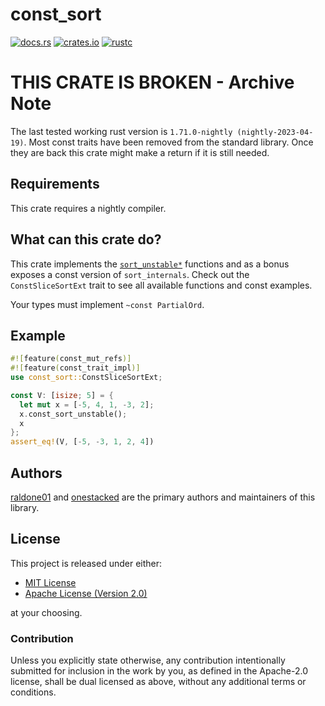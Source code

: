 # const_sort

[![docs.rs](https://docs.rs/const_sort/badge.svg)](https://docs.rs/const_sort)
[![crates.io](https://img.shields.io/crates/v/const_sort.svg)](https://crates.io/crates/const_sort)
[![rustc](https://img.shields.io/badge/rustc-nightly-lightgrey)](https://doc.rust-lang.org/nightly/std/)

<!-- The rest of this section comes straight from the crate docs from the source. -->

# THIS CRATE IS BROKEN - Archive Note

The last tested working rust version is `1.71.0-nightly (nightly-2023-04-19)`.
Most const traits have been removed from the standard library.
Once they are back this crate might make a return if it is still needed.

## Requirements

This crate requires a nightly compiler.

## What can this crate do?

This crate implements the [`sort_unstable*`](https://doc.rust-lang.org/nightly/std/primitive.slice.html#method.sort_unstable) functions and as a bonus exposes a const version of `sort_internals`.
Check out the `ConstSliceSortExt` trait to see all available functions and const examples.

Your types must implement `~const PartialOrd`.

## Example

```rust
#![feature(const_mut_refs)]
#![feature(const_trait_impl)]
use const_sort::ConstSliceSortExt;

const V: [isize; 5] = {
  let mut x = [-5, 4, 1, -3, 2];
  x.const_sort_unstable();
  x
};
assert_eq!(V, [-5, -3, 1, 2, 4])
```

## Authors

[raldone01](https://github.com/raldone01) and [onestacked](https://github.com/chriss0612) are the primary authors and maintainers of this library.

## License

This project is released under either:

- [MIT License](https://github.com/ink-feather-org/const_sort_rs/blob/main/LICENSE-MIT)
- [Apache License (Version 2.0)](https://github.com/ink-feather-org/const_sort_rs/blob/main/LICENSE-APACHE)

at your choosing.

### Contribution

Unless you explicitly state otherwise, any contribution intentionally
submitted for inclusion in the work by you, as defined in the Apache-2.0
license, shall be dual licensed as above, without any additional terms or
conditions.

